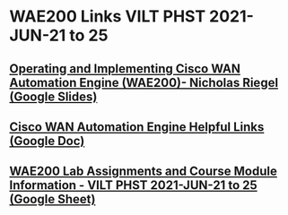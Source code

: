 # WAE200 Links VILT PHST 2021-JUN-21 to 25

## [Operating and Implementing Cisco WAN Automation Engine (WAE200)- Nicholas Riegel (Google Slides)](https://docs.google.com/presentation/d/1S4oc58X4ekuwark5kAM2_jiZmXrZDnj80bBjWRgArRM/edit?usp=sharing)

## [Cisco WAN Automation Engine Helpful Links (Google Doc)](https://docs.google.com/document/d/1Beg7sYtlGiNNzTVD11VJFXlPYnfCcX9fRO5dZwvX4xQ/edit?usp=sharing)

## [WAE200 Lab Assignments and Course Module Information - VILT PHST 2021-JUN-21 to 25 (Google Sheet)](https://docs.google.com/spreadsheets/d/1P36B5oHDUbgIm77EUsbeRC5RIv1uQpws4QpVDBH7i3s/edit?usp=sharing)
